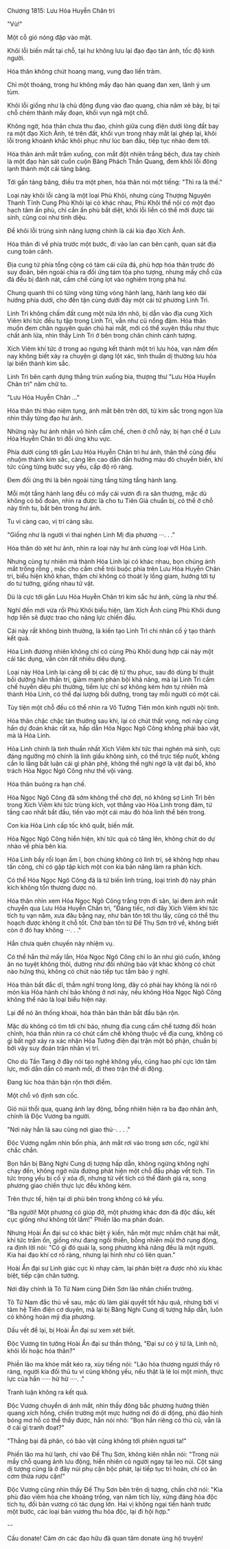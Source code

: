 




Chương 1815: Lưu Hỏa Huyễn Chân trì


"Vù!"

Một cỗ gió nóng đập vào mặt.

Khôi lỗi biến mất tại chỗ, tại hư không lưu lại đạo đạo tàn ảnh, tốc độ kinh người.

Hóa thân không chút hoang mang, vung đao liền trảm.

Chỉ một thoáng, trong hư không mấy đạo hàn quang đan xen, lãnh ý um tùm.

Khôi lỗi giống như là chủ động đụng vào đao quang, chia năm xẻ bảy, bị tại chỗ chém thành mấy đoạn, khối vụn ngã một chỗ.

Không ngờ, hóa thân chưa thu đao, chính giữa cung điện dưới lòng đất bay ra một đạo Xích Ảnh, té trên đất, khối vụn trong nháy mắt lại ghép lại, khôi lỗi trong khoảnh khắc khôi phục như lúc ban đầu, tiếp tục nhào đem tới.

Hóa thân ánh mắt trầm xuống, con mắt đột nhiên trắng bệch, đưa tay chính là một đạo hàn sát cuồn cuộn Băng Phách Thần Quang, đem khôi lỗi đông lạnh thành một cái tảng băng.

Tới gần tảng băng, điều tra một phen, hóa thân nói một tiếng: "Thì ra là thế."

Loại này khôi lỗi càng là một loại Phù Khôi, nhưng cùng Thượng Nguyên Thanh Tĩnh Cung Phù Khôi lại có khác nhau, Phù Khôi thể nội có một đạo hạch tâm ấn phù, chỉ cần ấn phù bất diệt, khôi lỗi liền có thể mới được tái sinh, cũng coi như tinh diệu.

Để khôi lỗi trùng sinh năng lượng chính là cái kia đạo Xích Ảnh.

Hóa thân đi về phía trước một bước, đi vào lan can bên cạnh, quan sát địa cung toàn cảnh.

Địa cung tứ phía tổng cộng có tám cái cửa đá, phù hợp hóa thân trước đó suy đoán, bên ngoài chia ra đối ứng tám tòa pho tượng, nhưng mấy chỗ cửa đá đều bị đánh nát, cấm chế cũng lọt vào nghiêm trọng phá hư.

Chung quanh thì có từng vòng từng vòng hành lang, hành lang kéo dài hướng phía dưới, cho đến tận cùng dưới đáy một cái tứ phương Linh Trì.

Linh Trì không chấm đất cung một nửa lớn nhỏ, bị dẫn vào địa cung Xích Viêm khí tức đều tụ tập trong Linh Trì, vẫn như cũ nồng đậm. Hóa thân muốn đem chân nguyên quán chú hai mắt, mới có thể xuyên thấu như thực chất ánh lửa, nhìn thấy Linh Trì ở bên trong chân chính cảnh tượng.

Xích Viêm khí tức ở trong ao ngưng kết thành một trì lưu hỏa, vạn năm đến nay không biết xảy ra chuyện gì dạng lột xác, tinh thuần dị thường lưu hỏa lại biến thành kim sắc.

Linh Trì bên cạnh dựng thẳng trùn xuống bia, thượng thư "Lưu Hỏa Huyễn Chân trì" năm chữ to.

"Lưu Hỏa Huyễn Chân ..."

Hóa thân thì thào niệm tụng, ánh mắt bên trên dời, từ kim sắc trong ngọn lửa nhìn thấy từng đạo hư ảnh.

Những này hư ảnh nhận vô hình cấm chế, chen ở chỗ này, bị hạn chế ở Lưu Hỏa Huyễn Chân trì đối ứng khu vực.

Phía dưới cùng tới gần Lưu Hỏa Huyễn Chân trì hư ảnh, thân thể cũng đều nhuộm thành kim sắc, càng lên cao dần dần hướng màu đỏ chuyển biến, khí tức cũng từng bước suy yếu, cấp độ rõ ràng.

Đem đối ứng thì là bên ngoài từng tầng từng tầng hành lang.

Mỗi một tầng hành lang đều có mấy cái vươn đi ra sân thượng, mặc dù không có bồ đoàn, nhìn ra được là cho tu Tiên Giả chuẩn bị, có thể ở chỗ này tĩnh tu, bắt bên trong hư ảnh.

Tu vi càng cao, vị trí càng sâu.

"Giống như là người vì thai nghén Linh Mị địa phương ···. . ."

Hóa thân dò xét hư ảnh, nhìn ra loại này hư ảnh cùng loại với Hỏa Linh.

Nhưng cùng tự nhiên mà thành Hỏa Linh lại có khác nhau, bọn chúng ánh mắt trống rỗng , mặc cho cấm chế trói buộc phía trên Lưu Hỏa Huyễn Chân trì, biểu hiện khô khan, thậm chí không có thoát ly lồng giam, hướng tới tự do tư tưởng, giống nhau tử vật.

Dù là cực tới gần Lưu Hỏa Huyễn Chân trì kim sắc hư ảnh, cũng là như thế.

Nghĩ đến mới vừa rồi Phù Khôi biểu hiện, làm Xích Ảnh cùng Phù Khôi dung hợp liền sẽ được trao cho năng lực chiến đấu.

Cái này rất không bình thường, là kiến tạo Linh Trì chi nhân cố ý tạo thành kết quả.

Hỏa Linh đương nhiên không chỉ có cùng Phù Khôi dung hợp cái này một cái tác dụng, vẫn còn rất nhiều diệu dụng.

Loại này Hỏa Linh lại càng dễ bị các đệ tử thu phục, sau đó dùng bí thuật bồi dưỡng hắn thần trí, giảm mạnh phản bội khả năng, mà lại Linh Trì cấm chế huyền diệu phi thường, tiềm lực chỉ sợ không kém hơn tự nhiên mà thành Hỏa Linh, có thể đại lượng bồi dưỡng, trong tay mỗi người có một cái.

Tùy tiện một chỗ đều có thể nhìn ra Vô Tướng Tiên môn kinh người nội tình.

Hóa thân chậc chậc tán thưởng sau khi, lại có chút thất vọng, nơi này cùng hắn dự đoán khác rất xa, hấp dẫn Hỏa Ngọc Ngô Công không phải bảo vật, mà là Hỏa Linh.

Hỏa Linh chính là tinh thuần nhất Xích Viêm khí tức thai nghén mà sinh, cực đáng ngưỡng mộ chính là linh giấu không sinh, có thể trực tiếp nuốt, không cần lo lắng bất luận cái gì phản phệ, không thể nghi ngờ là vật đại bổ, khó trách Hỏa Ngọc Ngô Công như thế vội vàng.

Hóa thân buông ra hạn chế.

Hỏa Ngọc Ngô Công đã sớm không thể chờ đợi, nó không sợ Linh Trì bên trong Xích Viêm khí tức trùng kích, vọt thẳng vào Hỏa Linh trong đám, từ tầng cao nhất bắt đầu, tiến vào một cái màu đỏ hỏa linh thể bên trong.

Con kia Hỏa Linh cấp tốc khô quắt, biến mất.

Hỏa Ngọc Ngô Công hiển hiện, khí tức quả có tăng lên, không chút do dự nhào về phía bên kia.

Hỏa Linh bầy rối loạn ầm ĩ, bọn chúng không có linh trí, sẽ không hợp nhau tấn công, chỉ có gặp tập kích một con kia bản năng làm ra phản kích.

Có thể Hỏa Ngọc Ngô Công đã là tứ biến linh trùng, loại trình độ này phản kích không tổn thương được nó.

Hóa thân nhìn xem Hỏa Ngọc Ngô Công trắng trợn đi săn, lại đem ánh mắt chuyển qua Lưu Hỏa Huyễn Chân trì, "Đáng tiếc, nơi đây Xích Viêm khí tức tích tụ vạn năm, xưa đâu bằng nay, như bản tôn tới thu lấy, cũng có thể thu hoạch được không ít chỗ tốt. Chờ bản tôn từ Đế Thụ Sơn trở về, không biết còn ở đó hay không ···. . ."

Hắn chưa quên chuyến này nhiệm vụ.

Có thể hắn thử mấy lần, Hỏa Ngọc Ngô Công chỉ lo ăn như gió cuốn, không ăn no tuyệt không thôi, dường như đối những bảo vật khác không có chút nào hứng thú, không có chút nào tiếp tục tầm bảo ý nghĩ.

Hóa thân bất đắc dĩ, thầm nghĩ trong lòng, đây có phải hay không là nói rõ món kia Hỏa hành chí bảo không ở nơi này, nếu không Hỏa Ngọc Ngô Công không thể nào là loại biểu hiện này.

Lại để nó ăn thống khoái, hóa thân bản thân bắt đầu bận rộn.

Mặc dù không có tìm tới chí bảo, nhưng địa cung cấm chế tương đối hoàn chỉnh, hóa thân nhìn ra có chút cấm chế không thuộc về địa cung, không có gì bất ngờ xảy ra xác nhận Hỏa Tướng điện đại trận một bộ phận, chuẩn bị bởi vậy suy đoán trận nhãn vị trí.

Cho dù Tần Tang ở đây nói tạo nghệ không yếu, cũng hao phí cực lớn tâm lực, mới dần dần có manh mối, đi theo trận thế di động.

Đang lúc hóa thân bận rộn thời điểm.

Một chỗ vô định sơn cốc.

Gió núi thổi qua, quang ảnh lay động, bỗng nhiên hiện ra ba đạo nhân ảnh, chính là Độc Vương ba người.

"Nơi này hẳn là sau cùng nơi giao thủ··. . . ."

Độc Vương ngắm nhìn bốn phía, ánh mắt rơi vào trong sơn cốc, ngữ khí chắc chắn.

Bọn hắn bị Băng Nghi Cung dị tượng hấp dẫn, không ngừng không nghỉ chạy đến, không ngờ nửa đường phát hiện một chỗ đấu pháp vết tích. Tin tức trọng yếu bị cố ý xóa đi, nhưng từ vết tích có thể đánh giá ra, song phương giao chiến thực lực đều không kém.

Trên thực tế, hiện tại di phủ bên trong không có kẻ yếu.

"Ba người! Một phương có giúp đỡ, một phương khác đơn đả độc đấu, kết cục giống như không tốt lắm!" Phiền lão ma phán đoán.

Nhưng Hoài Ẩn đại sư có khác biệt ý kiến, hắn một mực nhắm chặt hai mắt, khí tức trầm ổn, giống như đang ngồi thiền, bỗng nhiên mũi thở rung động, ra định lời nói: "Có gì đó quái lạ, song phương khả năng đều là một người. Kia hai đạo khí cơ rõ ràng, nhưng lại hình như có liên quan."

Hoài Ẩn đại sư Linh giác cực kì nhạy cảm, lại phân biệt ra được nhỏ xíu khác biệt, tiếp cận chân tướng.

Nơi đây chính là Tô Tử Nam cùng Diên Sơn lão nhân chiến trường.

Tô Tử Nam đắc thủ về sau, mặc dù làm giải quyết tốt hậu quả, nhưng bởi vì tâm hệ Tiên điện cơ duyên, mà lại bị Băng Nghi Cung dị tượng hấp dẫn, luôn có không hoàn mỹ địa phương.

Dấu vết để lại, bị Hoài Ẩn đại sư xem xét biết.

Độc Vương tin tưởng Hoài Ẩn đại sư thần thông, "Đại sư có ý tứ là, Linh nô, khôi lỗi hoặc hóa thân?"

Phiền lão ma khóe mắt kéo ra, xùy tiếng nói: "Lão hòa thượng ngươi thấy rõ ràng, người kia đối thủ tu vi cũng không yếu, nếu thật là lẻ loi một mình, thực lực của hắn ····· hừ hừ ····. ."

Tranh luận không ra kết quả.

Độc Vương chuyển di ánh mắt, nhìn thấy đông bắc phương hướng thiên quang xích hồng, chiến trường một mực hướng nơi đó di động, phù đảo hình bóng mơ hồ có thể thấy được, hắn nói nhỏ: "Bọn hắn riêng có thù cũ, vẫn là ở cái gì tranh đoạt?"

"Thắng bại đã phân, có bảo vật cũng không tới phiên ngươi ta!"

Phiền lão ma hừ lạnh, chỉ vào Đế Thụ Sơn, không kiên nhẫn nói: "Trong núi mấy chỗ quang ảnh lưu động, hiển nhiên có người ngay tại leo núi. Cột sáng dị tượng cũng là ở đây núi phụ cận bộc phát, lại tiếp tục trì hoãn, chỉ có ăn cơm thừa rượu cặn!"

Độc Vương cũng nhìn thấy Đế Thụ Sơn bên trên dị tượng, chần chờ nói: "Kia phù đảo viêm hỏa che khoảng trống, vạn năm tích lũy, xứng đáng hỏa độc tích tụ, đối bản vương có tác dụng lớn. Hai vị không ngại tiến hành trước một bước, các loại bản vương thu hỏa độc, lại đi hội hợp."

--

Cầu donate! Cảm ơn các đạo hữu đã quan tâm donate ủng hộ truyện!




